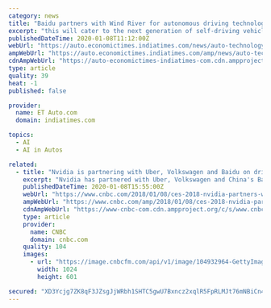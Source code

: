 ```yaml
---
category: news
title: "Baidu partners with Wind River for autonomous driving technology"
excerpt: "this will cater to the next generation of self-driving vehicles. New Delhi: Chinese internet search engine Baidu has joined hands with Wind River, a software tech provider to develop an autonomous ..."
publishedDateTime: 2020-01-08T11:12:00Z
webUrl: "https://auto.economictimes.indiatimes.com/news/auto-technology/baidu-partners-with-wind-river-for-autonomous-driving-technology/73155435"
ampWebUrl: "https://auto.economictimes.indiatimes.com/amp/news/auto-technology/baidu-partners-with-wind-river-for-autonomous-driving-technology/73155435"
cdnAmpWebUrl: "https://auto-economictimes-indiatimes-com.cdn.ampproject.org/c/s/auto.economictimes.indiatimes.com/amp/news/auto-technology/baidu-partners-with-wind-river-for-autonomous-driving-technology/73155435"
type: article
quality: 39
heat: -1
published: false

provider:
  name: ET Auto.com
  domain: indiatimes.com

topics:
  - AI
  - AI in Autos

related:
  - title: "Nvidia is partnering with Uber, Volkswagen and Baidu on driverless cars"
    excerpt: "Nvidia has partnered with Uber, Volkswagen and China's Baidu in driverless cars Uber will use Nvidia's graphics chips for the artificial intelligence computing system in its fleet of self-driving ..."
    publishedDateTime: 2020-01-08T15:55:00Z
    webUrl: "https://www.cnbc.com/2018/01/08/ces-2018-nvidia-partners-with-uber-volkswagen-and-baidu-on-driverless-cars.html"
    ampWebUrl: "https://www.cnbc.com/amp/2018/01/08/ces-2018-nvidia-partners-with-uber-volkswagen-and-baidu-on-driverless-cars.html"
    cdnAmpWebUrl: "https://www-cnbc-com.cdn.ampproject.org/c/s/www.cnbc.com/amp/2018/01/08/ces-2018-nvidia-partners-with-uber-volkswagen-and-baidu-on-driverless-cars.html"
    type: article
    provider:
      name: CNBC
      domain: cnbc.com
    quality: 104
    images:
      - url: "https://image.cnbcfm.com/api/v1/image/104932964-GettyImages-609845726.jpg?v=1532563704"
        width: 1024
        height: 601

secured: "XD3Ycjg7ZK8qF3JZsgJjWRbh1SHTC5gwU7Bxncz2xqlR5FpRLMJt76mNBiCn4VsvvuA23FKXAGXDYq3lqAvtffkydYsNceZn2w7vchSxgxEuJRCWHeeQdaioXVsjDoFpsz7rgZJVLBvfOVzi0y1+K5QxV9xY7KA4h7k9IDRqek8MVCTzg5LEyzqgN49+zgnYyyXCu/uOEJpoTbP6onUxLaQlC/V+y5n1UeBTyrh1tp92aDJ3j+2s1QnIeYlK0G7z9FZXe6rgMuSMPfRqvXd0gkdOT3dQD1BMWM3/VZ+29cEB1YAEKCdJww3ZFsyGJ9jc;POA4MM5qBzINE603F1X8VQ=="
---
```


